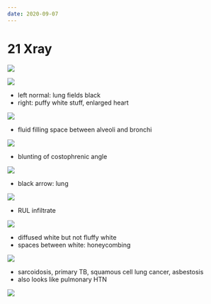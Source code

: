 ```yaml
---
date: 2020-09-07
---
```


# 21 Xray

![](https://photos.thisispiggy.com/file/wikiFiles/HwsaatT.jpg)

![](https://photos.thisispiggy.com/file/wikiFiles/oD7fUvp.jpg)

- left normal: lung fields black
- right: puffy white stuff, enlarged heart

![](https://photos.thisispiggy.com/file/wikiFiles/n8woPTm.jpg)

- fluid filling space between alveoli and bronchi

![](https://photos.thisispiggy.com/file/wikiFiles/r2b5QMd.jpg)

- blunting of costophrenic angle

![](https://photos.thisispiggy.com/file/wikiFiles/eHYsiSC.jpg)

- black arrow: lung

![](https://photos.thisispiggy.com/file/wikiFiles/9BDn9q5.jpg)

- RUL infiltrate

![](https://photos.thisispiggy.com/file/wikiFiles/DDAy5TJ.jpg)

- diffused white but not fluffy white
- spaces between white: honeycombing

![](https://photos.thisispiggy.com/file/wikiFiles/4RnoEcW.jpg)

- sarcoidosis, primary TB, squamous cell lung cancer, asbestosis
- also looks like pulmonary HTN

![](https://photos.thisispiggy.com/file/wikiFiles/vR7vMGK.jpg)
